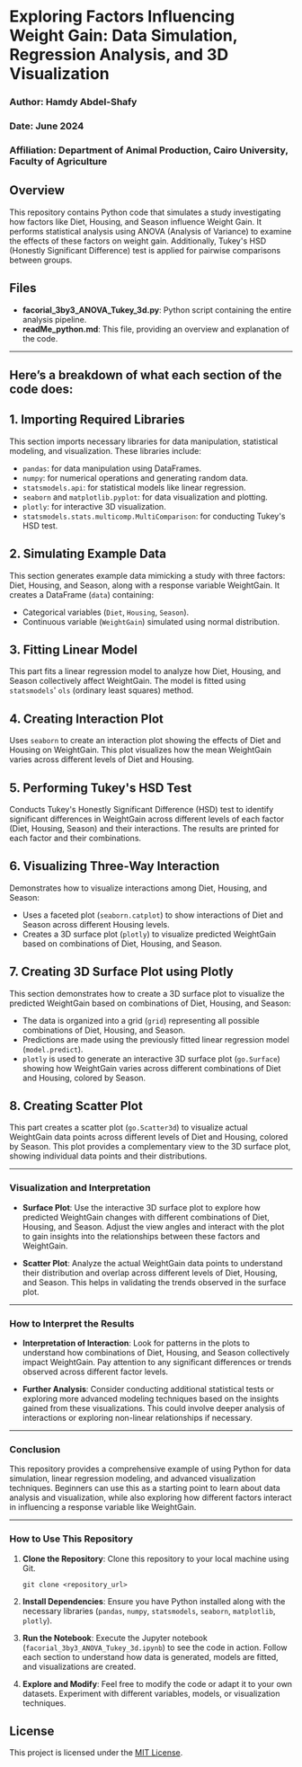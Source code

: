 # Exploring Factors Influencing Weight Gain: Data Simulation, Regression Analysis, and 3D Visualization

### Author: Hamdy Abdel-Shafy
### Date: June 2024
### Affiliation: Department of Animal Production, Cairo University, Faculty of Agriculture


## Overview

This repository contains Python code that simulates a study investigating how factors like Diet, Housing, and Season influence Weight Gain.
It performs statistical analysis using ANOVA (Analysis of Variance) to examine the effects of these factors on weight gain. 
Additionally, Tukey's HSD (Honestly Significant Difference) test is applied for pairwise comparisons between groups.

## Files

- **facorial_3by3_ANOVA_Tukey_3d.py**: Python script containing the entire analysis pipeline.
- **readMe_python.md**: This file, providing an overview and explanation of the code.

---
Here’s a breakdown of what each section of the code does:
---

## 1. Importing Required Libraries

This section imports necessary libraries for data manipulation, statistical modeling, and visualization. These libraries include:
- `pandas`: for data manipulation using DataFrames.
- `numpy`: for numerical operations and generating random data.
- `statsmodels.api`: for statistical models like linear regression.
- `seaborn` and `matplotlib.pyplot`: for data visualization and plotting.
- `plotly`: for interactive 3D visualization.
- `statsmodels.stats.multicomp.MultiComparison`: for conducting Tukey's HSD test.

## 2. Simulating Example Data

This section generates example data mimicking a study with three factors: Diet, Housing, and Season, along with a response variable WeightGain.
It creates a DataFrame (`data`) containing:
- Categorical variables (`Diet`, `Housing`, `Season`).
- Continuous variable (`WeightGain`) simulated using normal distribution.

## 3. Fitting Linear Model

This part fits a linear regression model to analyze how Diet, Housing, and Season collectively affect WeightGain. 
The model is fitted using `statsmodels`' `ols` (ordinary least squares) method.

## 4. Creating Interaction Plot

Uses `seaborn` to create an interaction plot showing the effects of Diet and Housing on WeightGain. 
This plot visualizes how the mean WeightGain varies across different levels of Diet and Housing.

## 5. Performing Tukey's HSD Test

Conducts Tukey's Honestly Significant Difference (HSD) test to identify significant differences in WeightGain across different levels of each factor (Diet, Housing, Season) and their interactions. 
The results are printed for each factor and their combinations.

## 6. Visualizing Three-Way Interaction

Demonstrates how to visualize interactions among Diet, Housing, and Season:
- Uses a faceted plot (`seaborn.catplot`) to show interactions of Diet and Season across different Housing levels.
- Creates a 3D surface plot (`plotly`) to visualize predicted WeightGain based on combinations of Diet, Housing, and Season.

## 7. Creating 3D Surface Plot using Plotly

This section demonstrates how to create a 3D surface plot to visualize the predicted WeightGain based on combinations of Diet, Housing, and Season:
- The data is organized into a grid (`grid`) representing all possible combinations of Diet, Housing, and Season.
- Predictions are made using the previously fitted linear regression model (`model.predict`).
- `plotly` is used to generate an interactive 3D surface plot (`go.Surface`) showing how WeightGain varies across different combinations of Diet and Housing, colored by Season.

## 8. Creating Scatter Plot

This part creates a scatter plot (`go.Scatter3d`) to visualize actual WeightGain data points across different levels of Diet and Housing, colored by Season. 
This plot provides a complementary view to the 3D surface plot, showing individual data points and their distributions.

---

### Visualization and Interpretation

- **Surface Plot**: Use the interactive 3D surface plot to explore how predicted WeightGain changes with different combinations of Diet, Housing, and Season. 
					Adjust the view angles and interact with the plot to gain insights into the relationships between these factors and WeightGain.
  
- **Scatter Plot**: Analyze the actual WeightGain data points to understand their distribution and overlap across different levels of Diet, Housing, and Season. 
					This helps in validating the trends observed in the surface plot.

---

### How to Interpret the Results

- **Interpretation of Interaction**: Look for patterns in the plots to understand how combinations of Diet, Housing, and Season collectively impact WeightGain. 
									Pay attention to any significant differences or trends observed across different factor levels.

- **Further Analysis**: Consider conducting additional statistical tests or exploring more advanced modeling techniques based on the insights gained from these visualizations. 
						This could involve deeper analysis of interactions or exploring non-linear relationships if necessary.

---

### Conclusion

This repository provides a comprehensive example of using Python for data simulation, linear regression modeling, and advanced visualization techniques. 
Beginners can use this as a starting point to learn about data analysis and visualization, while also exploring how different factors interact in influencing a response variable like WeightGain.

---

### How to Use This Repository

1. **Clone the Repository**: Clone this repository to your local machine using Git.
   
   ```
   git clone <repository_url>
   ```

2. **Install Dependencies**: Ensure you have Python installed along with the necessary libraries (`pandas`, `numpy`, `statsmodels`, `seaborn`, `matplotlib`, `plotly`).

3. **Run the Notebook**: Execute the Jupyter notebook (`facorial_3by3_ANOVA_Tukey_3d.ipynb`) to see the code in action. 
						Follow each section to understand how data is generated, models are fitted, and visualizations are created.

4. **Explore and Modify**: Feel free to modify the code or adapt it to your own datasets. 
						   Experiment with different variables, models, or visualization techniques.

## License

This project is licensed under the [MIT License](LICENSE).

